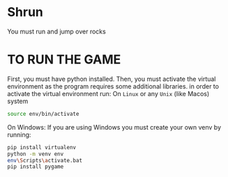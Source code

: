 # Shrun
You must run and jump over rocks

# TO RUN THE GAME
First, you must have python installed.
Then, you must activate the virtual environment as the program requires some
additional libraries. in order to activate the virtual environment run:
On `Linux` or any `Unix` (like Macos) system
```sh
source env/bin/activate
```

On Windows:
If you are using Windows you must create your own venv by running:
```sh
pip install virtualenv
python -m venv env
env\Scripts\activate.bat
pip install pygame
```
